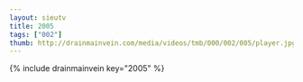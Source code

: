 ```yaml
--- 
layout: sieutv
title: 2005
tags: ["002"]
thumb: http://drainmainvein.com/media/videos/tmb/000/002/005/player.jpg
---
```

{% include drainmainvein key="2005" %} 
